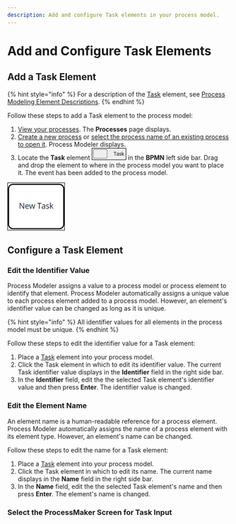 ```yaml
---
description: Add and configure Task elements in your process model.
---
```


# Add and Configure Task Elements

## Add a Task Element

{% hint style="info" %}
For a description of the [Task](../process-modeling-element-descriptions.md#user-task) element, see [Process Modeling Element Descriptions](../process-modeling-element-descriptions.md).
{% endhint %}

Follow these steps to add a Task element to the process model:

1. [View your processes](https://processmaker.gitbook.io/processmaker-4-community/-LPblkrcFWowWJ6HZdhC/~/drafts/-LRhVZm0ddxDcGGdN5ZN/primary/designing-processes/viewing-processes/view-the-list-of-processes/view-your-processes#view-all-processes). The **Processes** page displays.
2. [Create a new process](../../viewing-processes/create-a-process.md) or [select the process name of an existing process to open it](../../viewing-processes/view-the-list-of-processes/view-your-processes.md#view-all-processes). Process Modeler displays.
3. Locate the **Task** element ![](../../../.gitbook/assets/task-bpmn-side-bar-process-modeler-processes.png) in the **BPMN** left side bar. Drag and drop the element to where in the process model you want to place it. The event has been added to the process model.

![Task element](../../../.gitbook/assets/task-process-modeler-processes.png)

## Configure a Task Element

### Edit the Identifier Value

Process Modeler assigns a value to a process model or process element to identify that element. Process Modeler automatically assigns a unique value to each process element added to a process model. However, an element's identifier value can be changed as long as it is unique.

{% hint style="info" %}
All identifier values for all elements in the process model must be unique.
{% endhint %}

Follow these steps to edit the identifier value for a Task element:

1. Place a [Task](add-and-configure-task-elements.md#add-a-task-element) element into your process model.
2. Click the Task element in which to edit its identifier value. The current Task identifier value displays in the **Identifier** field in the right side bar.
3. In the **Identifier** field, edit the the selected Task element's identifier value and then press **Enter**. The identifier value is changed.

### Edit the Element Name

An element name is a human-readable reference for a process element. Process Modeler automatically assigns the name of a process element with its element type. However, an element's name can be changed.

Follow these steps to edit the name for a Task element:

1. Place a [Task](add-and-configure-task-elements.md#add-a-task-element) element into your process model.
2. Click the Task element in which to edit its name. The current name displays in the **Name** field in the right side bar.
3. In the **Name** field, edit the the selected Task element's name and then press **Enter**. The element's name is changed.

### Select the ProcessMaker Screen for Task Input



